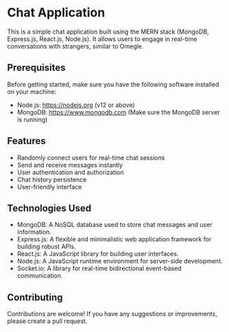 # Chat Application

This is a simple chat application built using the MERN stack (MongoDB, Express.js, React.js, Node.js). It allows users to engage in real-time conversations with strangers, similar to Omegle.

## Prerequisites

Before getting started, make sure you have the following software installed on your machine:

- Node.js: https://nodejs.org (v12 or above)
- MongoDB: https://www.mongodb.com (Make sure the MongoDB server is running)

## Features

- Randomly connect users for real-time chat sessions
- Send and receive messages instantly
- User authentication and authorization
- Chat history persistence
- User-friendly interface

## Technologies Used
- MongoDB: A NoSQL database used to store chat messages and user information.
- Express.js: A flexible and minimalistic web application framework for building robust APIs.
- React.js: A JavaScript library for building user interfaces.
- Node.js: A JavaScript runtime environment for server-side development.
- Socket.io: A library for real-time bidirectional event-based communication.

## Contributing
Contributions are welcome! If you have any suggestions or improvements, please create a pull request.
